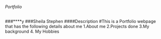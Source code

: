 ###### Portfolio
###****y
###Sheila Stephen
####Description
#This is a Portfolio webpage that has the following details about me
1.About me
2.Projects done
3.My background
4. My Hobbies
